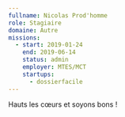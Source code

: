 ```yaml
---
fullname: Nicolas Prod'homme
role: Stagiaire
domaine: Autre
missions:
  - start: 2019-01-24
    end: 2019-06-14
    status: admin
    employer: MTES/MCT
    startups:
      - dossierfacile
---
```

Hauts les cœurs et soyons bons !
